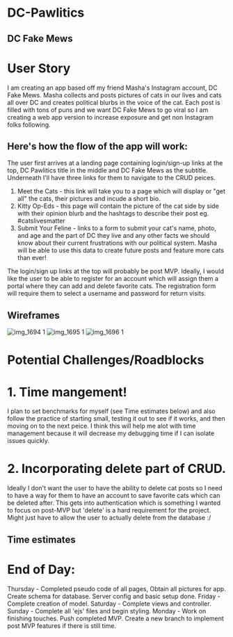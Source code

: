 # DC-Pawlitics
## DC Fake Mews 

# User Story 
I am creating an app based off my friend Masha's Instagram account, DC Fake Mews. Masha collects and posts pictures of cats in our lives and cats all over DC and creates political blurbs in the voice of the cat. Each post is filled with tons of puns and we want DC Fake Mews to go viral so I am creating a web app version to increase exposure and get non Instagram folks following. 

## Here's how the flow of the app will work:

The user first arrives at a landing page containing login/sign-up links at the top, DC Pawlitics title in the middle and DC Fake Mews as the subtitle. Underneath I'll have three links for them to navigate to the CRUD peices. 
   1. Meet the Cats - this link will take you to a page which will display or "get all" the cats, their pictures and incude a short bio. 
   2. Kitty Op-Eds - this page will contain the picture of the cat side by side with their opinion blurb and the hashtags to describe their post eg. #catslivesmatter
   3. Submit Your Feline - links to a form to submit your cat's name, photo, and age and the part of DC they live and any other facts we should know about their current frustrations with our political system. Masha will be able to use this data to create future posts and feature more cats than ever! 

The login/sign up links at the top will probably be post MVP. Ideally, I would like the user to be able to register for an account which will assign them a portal where they can add and delete favorite cats. The registration form will require them to select a username and password for return visits. 

## Wireframes

![img_1694 1](https://git.generalassemb.ly/storage/user/9780/files/92070a5e-4344-11e8-9177-edced0cca681)
![img_1695 1](https://git.generalassemb.ly/storage/user/9780/files/a6654ef2-4344-11e8-9bbb-523157cee612)
![img_1696 1](https://git.generalassemb.ly/storage/user/9780/files/b0d08d16-4344-11e8-827e-ce69956d9adb)



# Potential Challenges/Roadblocks

# 1. Time mangement!
I plan to set benchmarks for myself (see Time estimates below) and also follow the practice of starting small, testing it out to see if it works, and then moving on to the next peice. I think this will help me alot with time management because it will decrease my debugging time if I can isolate issues quickly. 

# 2. Incorporating delete part of CRUD. 
Ideally I don't want the user to have the ability to delete cat posts so I need to have a way for them to have an account to save favorite cats which can be deleted after. This gets into authentication which is something I wanted to focus on post-MVP but 'delete' is a hard requirement for the project. Might just have to allow the user to actually delete from the database :/

## Time estimates
# End of Day:
 Thursday - Completed pseudo code of all pages, Obtain all pictures for app. Create schema for database. Server config and     basic setup done.
 Friday - Complete creation of model.
 Saturday - Complete views and controller. 
 Sunday - Complete all 'ejs' files and begin styling. 
 Monday - Work on finishing touches. Push completed MVP. Create a new branch to implement post MVP features if there is still time. 
